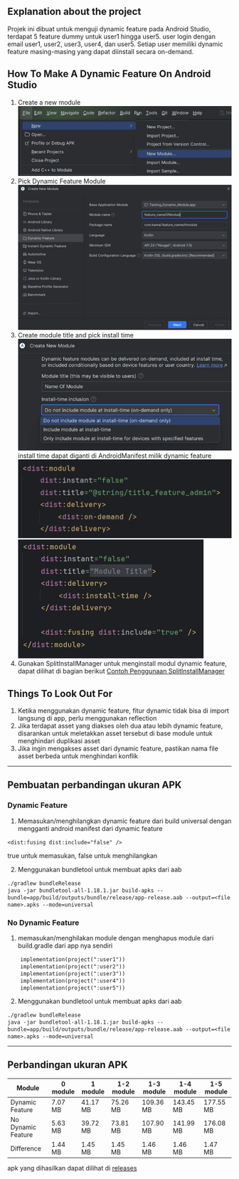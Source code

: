 ## Explanation about the project

Projek ini dibuat untuk menguji dynamic feature pada Android Studio, terdapat 5 feature dummy untuk user1 hingga user5. user login dengan email user1, user2, user3, user4, dan user5. Setiap user memiliki dynamic feature masing-masing yang dapat diinstall secara on-demand. 

## How To Make A Dynamic Feature On Android Studio

1. Create a new module
   ![alt text](./md-image/createModule.png)
2. Pick Dynamic Feature Module
   ![alt text](./md-image/createDynamicFeature.png)
3. Create module title and pick install time
   ![alt text](./md-image/dynamicFeatureOptions.png)
   install time dapat diganti di AndroidManifest milik dynamic feature
   ![alt text](./md-image/on-demand-manifest.png)
   ![alt text](./md-image/instant-manifest.png)
4. Gunakan SplitInstallManager untuk menginstall modul dynamic feature, dapat dilihat di bagian berikut
   [Contoh Penggunaan SplitInstallManager](https://github.com/kamalMakarim/testing-dynamic-feature/blob/main/TestingDynamicModule/app/src/main/java/com/kamal/testingdynamicmodule/dynamic_module/DynamicModuleDownloadUtil.kt)

## Things To Look Out For

1. Ketika menggunakan dynamic feature, fitur dynamic tidak bisa di import langsung di app, perlu menggunakan reflection
2. Jika terdapat asset yang diakses oleh dua atau lebih dynamic feature, disarankan untuk meletakkan asset tersebut di base module untuk menghindari duplikasi asset
3. Jika ingin mengakses asset dari dynamic feature, pastikan nama file asset berbeda untuk menghindari konflik

---

## Pembuatan perbandingan ukuran APK

### Dynamic Feature

1. Memasukan/menghilangkan dynamic feature dari build universal dengan mengganti android manifest dari dynamic feature

```
<dist:fusing dist:include="false" />
```

true untuk memasukan, false untuk menghilangkan

2. Menggunakan bundletool untuk membuat apks dari aab

```
./gradlew bundleRelease
java -jar bundletool-all-1.18.1.jar build-apks --bundle=app/build/outputs/bundle/release/app-release.aab --output=<file name>.apks --mode=universal
```

### No Dynamic Feature

1. memasukan/menghilakan module dengan menghapus module dari build.gradle dari app nya sendiri

```
    implementation(project(":user1"))
    implementation(project(":user2"))
    implementation(project(":user3"))
    implementation(project(":user4"))
    implementation(project(":user5"))
```

2. Menggunakan bundletool untuk membuat apks dari aab

```
./gradlew bundleRelease
java -jar bundletool-all-1.18.1.jar build-apks --bundle=app/build/outputs/bundle/release/app-release.aab --output=<file name>.apks --mode=universal
```

---

## Perbandingan ukuran APK

| Module             | 0 module | 1 module | 1-2 module | 1-3 module | 1-4 module | 1-5 module |
| ------------------ | -------- | -------- | ---------- | ---------- | ---------- | ---------- |
| Dynamic Feature    | 7.07 MB  | 41.17 MB | 75.26 MB   | 109.36 MB  | 143.45 MB  | 177.55 MB  |
| No Dynamic Feature | 5.63 MB  | 39.72 MB | 73.81 MB   | 107.90 MB  | 141.99 MB  | 176.08 MB  |
| Difference         | 1.44 MB  | 1.45 MB  | 1.45 MB    | 1.46 MB    | 1.46 MB    | 1.47 MB    |

apk yang dihasilkan dapat dilihat di [releases](https://drive.google.com/drive/folders/113oJK7SlN4p1fVnZPW1TXPq6EEAMdrds?usp=sharing)